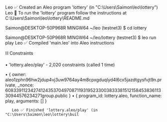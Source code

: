  Leo ✅ Created an Aleo program 'lottery' (in "C:\Users\Saimon\leo\lottery")
       Leo 🚀 To run the 'lottery' program follow the instructions at C:\Users\Saimon\leo\lottery\README.md

Saimon@DESKTOP-50P968R MINGW64 ~/leo (testnet3)
$ cd lottery

Saimon@DESKTOP-50P968R MINGW64 ~/leo/lottery (testnet3)
$ leo run play
       Leo ✅ Compiled 'main.leo' into Aleo instructions

⛓  Constraints

 •  'lottery.aleo/play' - 2,020 constraints (called 1 time)


• {
  owner: aleo1zphn96hw2jdup4vj3uw9764ay4m8cpxgduqlyd4l6cx5jazdtgysfvjt9n.private,
  _nonce: 6083391123427412435370497087119319523300383338151215845383611330944576234271group.public
}
 • {
  program_id: lottery.aleo,
  function_name: play,
  arguments: []
}

       Leo ✅ Finished 'lottery.aleo/play' (in "C:\Users\Saimon\leo\lottery\buil
